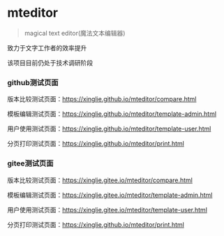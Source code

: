 # mteditor
> magical text editor(魔法文本编辑器)

致力于文字工作者的效率提升

该项目目前仍处于技术调研阶段
### github测试页面

版本比较测试页面：https://xinglie.github.io/mteditor/compare.html

模板编辑测试页面：https://xinglie.github.io/mteditor/template-admin.html

用户使用测试页面：https://xinglie.github.io/mteditor/template-user.html

分页打印测试页面：https://xinglie.github.io/mteditor/print.html

### gitee测试页面
版本比较测试页面：https://xinglie.gitee.io/mteditor/compare.html

模板编辑测试页面：https://xinglie.gitee.io/mteditor/template-admin.html

用户使用测试页面：https://xinglie.gitee.io/mteditor/template-user.html

分页打印测试页面：https://xinglie.github.io/mteditor/print.html